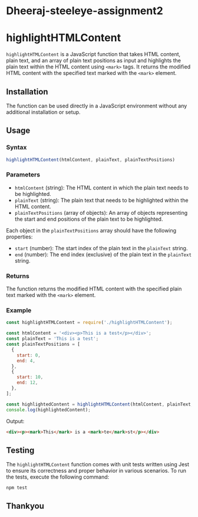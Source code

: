 # Dheeraj-steeleye-assignment2

# highlightHTMLContent

`highlightHTMLContent` is a JavaScript function that takes HTML content, plain text, and an array of plain text positions as input and highlights the plain text within the HTML content using `<mark>` tags. It returns the modified HTML content with the specified text marked with the `<mark>` element.

## Installation

The function can be used directly in a JavaScript environment without any additional installation or setup.

## Usage

### Syntax

```javascript
highlightHTMLContent(htmlContent, plainText, plainTextPositions)
```

### Parameters

- `htmlContent` (string): The HTML content in which the plain text needs to be highlighted.
- `plainText` (string): The plain text that needs to be highlighted within the HTML content.
- `plainTextPositions` (array of objects): An array of objects representing the start and end positions of the plain text to be highlighted.

Each object in the `plainTextPositions` array should have the following properties:

- `start` (number): The start index of the plain text in the `plainText` string.
- `end` (number): The end index (exclusive) of the plain text in the `plainText` string.

### Returns

The function returns the modified HTML content with the specified plain text marked with the `<mark>` element.

### Example

```javascript
const highlightHTMLContent = require('./highlightHTMLContent');

const htmlContent = '<div><p>This is a test</p></div>';
const plainText = 'This is a test';
const plainTextPositions = [
  {
    start: 0,
    end: 4,
  },
  {
    start: 10,
    end: 12,
  },
];

const highlightedContent = highlightHTMLContent(htmlContent, plainText, plainTextPositions);
console.log(highlightedContent);
```

Output:

```html
<div><p><mark>This</mark> is a <mark>te</mark>st</p></div>
```

## Testing

The `highlightHTMLContent` function comes with unit tests written using Jest to ensure its correctness and proper behavior in various scenarios. To run the tests, execute the following command:

```bash
npm test
```

## Thankyou
